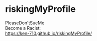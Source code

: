 # riskingMyProfile
PleaseDon'tSueMe
<br>
Become a Racist: <br>
https://ken-710.github.io/riskingMyProfile/
